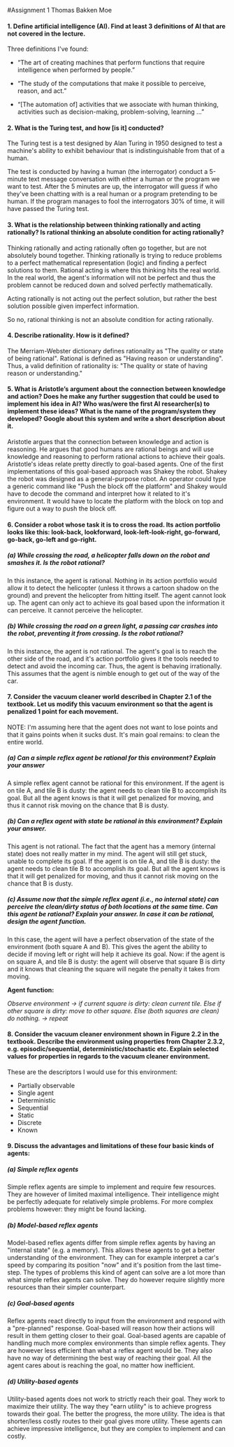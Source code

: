 #Assignment 1
Thomas Bakken Moe

#### 1. Define artificial intelligence (AI). Find at least 3 definitions of AI that are not covered in the lecture.

Three definitions I've found:

* “The art of creating machines that perform functions that require intelligence
  when performed by people.”

* “The study of the computations that make
  it possible to perceive, reason, and act.”

* “[The automation of] activities that we
  associate with human thinking, activities
  such as decision-making, problem-solving, learning ...”

#### 2. What is the Turing test, and how [is it] conducted?

The Turing test is a test designed by Alan Turing in 1950 designed to test a machine's ability to exhibit behaviour that
is indistinguishable from that of a human.

The test is conducted by having a human (the interrogator) conduct a 5-minute text message conversation with either a human or the program
we want to test. After the 5 minutes are up, the interrogator will guess if who they've been chatting with is a real human or a program pretending to be human.
If the program manages to fool the interrogators 30% of time, it will have passed the Turing test.

#### 3. What is the relationship between thinking rationally and acting rationally? Is rational thinking an absolute condition for acting rationally?

Thinking rationally and acting rationally often go together, but are not absolutely bound together. Thinking rationally is trying to reduce problems
to a perfect mathematical representation (logic) and finding a perfect solutions to them. Rational acting is where this thinking hits the real world.
In the real world, the agent's information will not be perfect and thus the problem cannot be reduced down and solved perfectly mathematically.

Acting rationally is not acting out the perfect solution, but rather the best solution possible given imperfect information.

So no, rational thinking is not an absolute condition for acting rationally.

#### 4. Describe rationality. How is it defined?

The Merriam-Webster dictionary defines rationality as "The quality or state of being rational". Rational is defined as "Having reason or understanding".
Thus, a valid definition of rationality is: "The quality or state of having reason or understanding."

#### 5. What is Aristotle’s argument about the connection between knowledge and action? Does he make any further suggestion that could be used to implement his idea in AI? Who was/were the first AI researcher(s) to implement these ideas? What is the name of the program/system they developed? Google about this system and write a short description about it.
Aristotle argues that the connection between knowledge and action is reasoning. He argues that good humans are rational beings and will use knowledge and reasoning to perform rational actions to achieve their goals.
Aristotle's ideas relate pretty directly to goal-based agents.
One of the first implementations of this goal-based approach was Shakey the robot.
Shakey the robot was designed as a general-purpose robot. An operator could type a generic command like "Push the block off the platform" and Shakey would have to decode the command and interpret how it related to it's environment. It would have to locate the platform with the block on top and figure out a way to push the block off.

#### 6. Consider a robot whose task it is to cross the road. Its action portfolio looks like this: look-back, lookforward, look-left-look-right, go-forward, go-back, go-left and go-right.

##### (a) While crossing the road, a helicopter falls down on the robot and smashes it. Is the robot rational?
In this instance, the agent is rational. Nothing in its action portfolio would allow it to detect the helicopter (unless it throws a cartoon shadow on the ground) and prevent the helicopter from hitting itself. The agent cannot look up.
The agent can only act to achieve its goal based upon the information it can perceive. It cannot perceive the helicopter.


##### (b) While crossing the road on a green light, a passing car crashes into the robot, preventing it from crossing. Is the robot rational?
In this instance, the agent is not rational. The agent's goal is to reach the other side of the road, and it's action portfolio gives it the tools needed to detect and avoid the incoming car. Thus, the agent is behaving irrationally.
This assumes that the agent is nimble enough to get out of the way of the car.

#### 7. Consider the vacuum cleaner world described in Chapter 2.1 of the textbook. Let us modify this vacuum environment so that the agent is penalized 1 point for each movement.
NOTE: I'm assuming here that the agent does not want to lose points and that it gains points when it sucks dust. It's main goal remains: to clean the entire world.

##### (a) Can a simple reflex agent be rational for this environment? Explain your answer
A simple reflex agent cannot be rational for this environment. If the agent is on tile A, and tile B is dusty: the agent needs to clean tile B to accomplish its goal.
But all the agent knows is that it will get penalized for moving, and thus it cannot risk moving on the chance that B is dusty.

##### (b) Can a reflex agent with state be rational in this environment? Explain your answer.
This agent is not rational. The fact that the agent has a memory (internal state) does not really matter in my mind. The agent will still get stuck, unable to complete its goal.
If the agent is on tile A, and tile B is dusty: the agent needs to clean tile B to accomplish its goal. But all the agent knows is that it will get penalized for moving, and thus it cannot risk moving on the chance that B is dusty.

##### (c) Assume now that the simple reflex agent (i.e., no internal state) can perceive the clean/dirty status of both locations at the same time. Can this agent be rational? Explain your answer. In case it can be rational, design the agent function.
In this case, the agent will have a perfect observation of the state of the environment (both square A and B). This gives the agent the ability to decide if moving left or right will help it achieve its goal.
Now: if the agent is on square A, and tile B is dusty: the agent will observe that square B is dirty and it knows that cleaning the square will negate the penalty it takes from moving.

**Agent function:**

*Observe environment -> if current square is dirty: clean current tile. Else if other square is dirty: move to other square. Else (both squares are clean) do nothing. -> repeat*

#### 8. Consider the vacuum cleaner environment shown in Figure 2.2 in the textbook. Describe the environment using properties from Chapter 2.3.2, e.g. episodic/sequential, deterministic/stochastic etc. Explain selected values for properties in regards to the vacuum cleaner environment.

These are the descriptors I would use for this environment:
* Partially observable
* Single agent
* Deterministic
* Sequential
* Static
* Discrete
* Known

#### 9. Discuss the advantages and limitations of these four basic kinds of agents:

##### (a) Simple reflex agents
Simple reflex agents are simple to implement and require few resources. They are however of limited maximal intelligence. Their intelligence might be perfectly adequate for relatively simple problems. For more complex problems however: they might be found lacking.
##### (b) Model-based reflex agents
Model-based reflex agents differ from simple reflex agents by having an "internal state" (e.g. a memory). This allows these agents to get a better understanding of the environment. They can for example interpret a car's speed by comparing its position "now" and it's position from the last time-step.
The types of problems this kind of agent can solve are a lot more than what simple reflex agents can solve. They do however require slightly more resources than their simpler counterpart.
##### (c) Goal-based agents
Reflex agents react directly to input from the environment and respond with a "pre-planned" response. Goal-based will reason how their actions will result in them getting closer to their goal.
Goal-based agents are capable of handling much more complex environments than simple reflex agents. They are however less efficient than what a reflex agent would be. They also have no way of determining the best way of reaching their goal. All the agent cares about is reaching the goal, no matter how inefficient.
##### (d) Utility-based agents
Utility-based agents does not work to strictly reach their goal. They work to maximize their utility. The way they "earn utility" is to achieve progress towards their goal. The better the progress, the more utility. The idea is that shorter/less costly routes to their goal gives more utility.
These agents can achieve impressive intelligence, but they are complex to implement and can costly.
